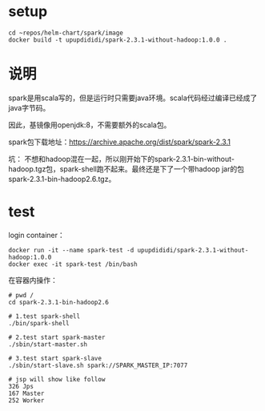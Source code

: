 # setup

```shell
cd ~repos/helm-chart/spark/image
docker build -t upupdididi/spark-2.3.1-without-hadoop:1.0.0 .
```

# 说明

spark是用scala写的，但是运行时只需要java环境。scala代码经过编译已经成了java字节码。 

因此，基镜像用openjdk:8，不需要额外的scala包。

spark包下载地址：https://archive.apache.org/dist/spark/spark-2.3.1

坑：
不想和hadoop混在一起，所以刚开始下的spark-2.3.1-bin-without-hadoop.tgz包，spark-shell跑不起来。最终还是下了一个带hadoop jar的包spark-2.3.1-bin-hadoop2.6.tgz。

# test

login container：

```shell
docker run -it --name spark-test -d upupdididi/spark-2.3.1-without-hadoop:1.0.0
docker exec -it spark-test /bin/bash
```

在容器内操作：

```shell
# pwd /
cd spark-2.3.1-bin-hadoop2.6

# 1.test spark-shell
./bin/spark-shell

# 2.test start spark-master
./sbin/start-master.sh

# 3.test start spark-slave
./sbin/start-slave.sh spark://SPARK_MASTER_IP:7077

# jsp will show like follow
326 Jps
167 Master
252 Worker
```

